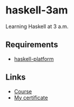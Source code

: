 # haskell-3am

Learning Haskell at 3 a.m.

## Requirements
- [haskell-platform](https://www.haskell.org/platform/)

## Links
- [Course](https://stepik.org/course/75/syllabus?auth=registration)
- [My certificate](https://stepik.org/cert/961155)
